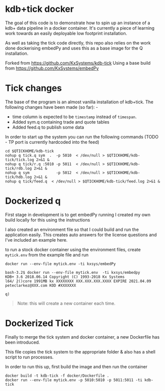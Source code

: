 # kdb+tick docker

The goal of this code is to demonstrate how to spin up an instance of a kdb+ data pipeline in a docker container.
It's currently a piece of learning work towards an easily deployable low footprint installation. 

As well as taking the tick code directly, this repo also relies on the work done dockerising embedPy and uses this as a base image for the Q installation.

Forked from https://github.com/KxSystems/kdb-tick
Using a base build from https://github.com/KxSystems/embedPy


# Tick changes

The base of the program is an almost vanilla installation of kdb+tick.
The following changes have been made (so far): -
-  time column is expected to be `timestamp` instead of `timespan`.
- Added sym.q containing trade and quote tables
- Added feed.q to publish some data

In order to start up the system you can run the following commands
(TODO - TP port is currently hardcoded into the feed)

```
cd $QTICKHOME/kdb-tick
nohup q tick.q sym  .  -p 5010	< /dev/null > $QTICKHOME/kdb-tick/tick.log 2>&1 &  
nohup q tick/r.q :5010 -p 5011	< /dev/null > $QTICKHOME/kdb-tick/rdb.log 2>&1 &
nohup q sym            -p 5012	< /dev/null > $QTICKHOME/kdb-tick/hdb.log 2>&1 &
nohup q tick/feed.q  < /dev/null > $QTICKHOME/kdb-tick/feed.log 2>&1 &
```

# Dockerized q

First stage in development is to get embedPy running
I created my own build locally for this using the instructions

I also created an environment file so that I could build and run the application easily.
This creates auto answers for the license questions and I've included an example here.

to run a stock docker container using the environment files, create `mytick.env` from the example file and run

```docker run --env-file mytick.env -ti kxsys/embedPy```

```
bash-3.2$ docker run --env-file mytick.env  -ti kxsys/embedpy
KDB+ 3.6 2018.06.14 Copyright (C) 1993-2018 Kx Systems
l64/ 2()core 1991MB kx XXXXXXXX XXX.XXX.XXX.XXXX EXPIRE 2021.04.09 peteclarkez@XXX.com KOD #XXXXXXX

q)
```

> Note: this will create a new container each time.

# Dockerized Tick


Finally to merge the tick system and docker container, a new Dockerfile has been introduced.

This file copies the tick system to the appropriate folder & also has a shell script to run processes.

In order to run this up, first build the image and then run the container

```
docker build -t kdb-tick -f docker/Dockerfile .
docker run --env-file mytick.env -p 5010:5010 -p 5011:5011 -ti kdb-tick
```